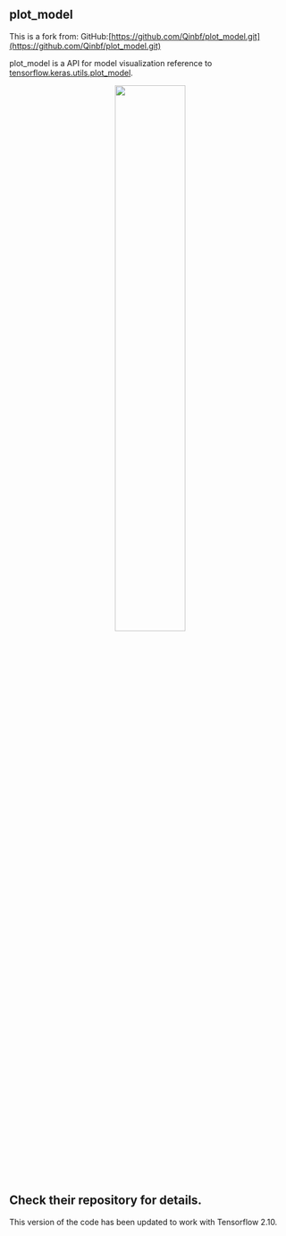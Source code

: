 ## plot_model
This is a fork from:
GitHub:[https://github.com/Qinbf/plot_model.git](https://github.com/Qinbf/plot_model.git)

plot_model is a API for model visualization reference to [tensorflow.keras.utils.plot_model](https://github.com/tensorflow/tensorflow/blob/master/tensorflow/python/keras/utils/vis_utils.py).

 <p align="center"><img  src="https://raw.githubusercontent.com/Qinbf/plot_model/master/img/1.png" width="50%" height="50%"></p>

Check their repository for details.
 ------------------

This version of the code has been updated to work with Tensorflow 2.10.
